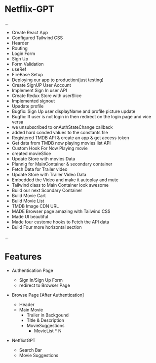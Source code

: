 # Netflix-GPT
...

- Create React App
- Configured Tailwind CSS
- Hearder
- Routing
- Login Form
- Sign Up
- Form Validation
- useRef
- FireBase Setup
- Deploying our app to production(just testing)
- Create SignUP User Account
- Implement Sign In user API
- Create Redux Store with userSlice
- Implemented signout 
- Upadate profile
- Bugfix: Sign Up user displayName and profile picture update
- Bugfix: If user is not login in then redirect on the login page and vice versa
- we unsubscribed to onAuthStateChange callback
- added hard conded values to the constants file
- Registered TMDB API & create an app & get access token
- Get data from TMDB now playing movies list API
- Custom Hook For Now Playing movie 
- created movieSlice 
- Update Store with movies Data 
- Plannig for MainContainer & secondary container
- Fetch Data for Trailer video
- Update Store with Trailer Video Data
- Embedded the Video and make it autoplay and mute
- Tailwind class to Main Container look awesome
- Build our next Scondary Container
- Build Movie Cart
- Build Movie List
- TMDB Image CDN URL
- MADE Browser page amazing with Tailwind CSS
- Made UI beautiful
- Made four custome hooks to Fetch the API data 
- Build Four more horizontal section




...
# Features

- Authentication Page
    - Sign In/Sign Up Form
    - redirect to Browser Page
- Browse Page [After Authentication]
    - Header
    - Main Movie
        - Trailer in Backgound
        - Title & Description
        - MovieSuggestions
            - MovieList * N 

- NetflixtGPT
    - Search Bar
    - Movie Suggestions

